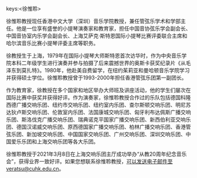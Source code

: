 keys:<徐惟聆>


徐惟聆教授现任香港中文大学（深圳）音乐学院教授，兼任管弦乐学术和学部主任。他是一位享有盛誉的小提琴演奏家和教育家，担任中国音协弦乐学会副会长、中国音协室内乐学会副会长、上海艾萨克·斯特恩国际小提琴比赛评委联合主席和哈尔滨音乐比赛小提琴评委主席等职务。

徐教授生于上海，1979年在国际小提琴大师斯特恩首次访华时，作为中央音乐学院本科二年级学生进行演奏并参与拍摄了后来震撼世界的奥斯卡获奖纪录片《从毛泽东到莫扎特》。1980年，他赴美自费留学，在纽约茱莉亚和曼哈顿音乐学院学习并获得硕士学位。徐惟聆教授曾于1993-2000年担任香港管弦乐团第一副团长。

作为教育家，徐教授在多个国家和地区举办大师班及讲座活动，他的学生们屡次在国际比赛中获奖并获得好评。作为演奏家，徐惟聆教授合作过的乐队包括德国科隆西德广播交响乐团、纽约市交响乐团、纽约室内乐团、查尔斯顿交响乐团、明尼苏达狄卢斯交响乐团、伦敦室内乐团、法国康城交响乐团、匈牙利布达佩斯广播交响乐团、斯洛伐克广播交响乐团、瑞典诺克平国家广播交响乐团、新西伯利亚交响乐团、德国汉诺威交响乐团、原西德国家广播交响乐团、柏林广播交响乐团、香港管弦乐团、新加坡交响乐团、中国国家交响乐团、广州交响乐团、深圳交响乐团、中国爱乐乐团和上海交响乐团等各大乐团。

徐惟聆教授于2021年3月8日在上海交响乐团主厅成功举办“从教20周年纪念音乐会”，获得业界一致好评。如果您想联系徐惟聆教授，可以发送电子邮件至veratsu@cuhk.edu.cn。